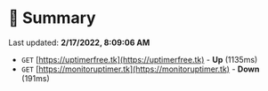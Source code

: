 # 📖 Summary
Last updated: **2/17/2022, 8:09:06 AM**

- `GET` [https://uptimerfree.tk](https://uptimerfree.tk) - **Up** (1135ms)
- `GET` [https://monitoruptimer.tk](https://monitoruptimer.tk) - **Down** (191ms)
